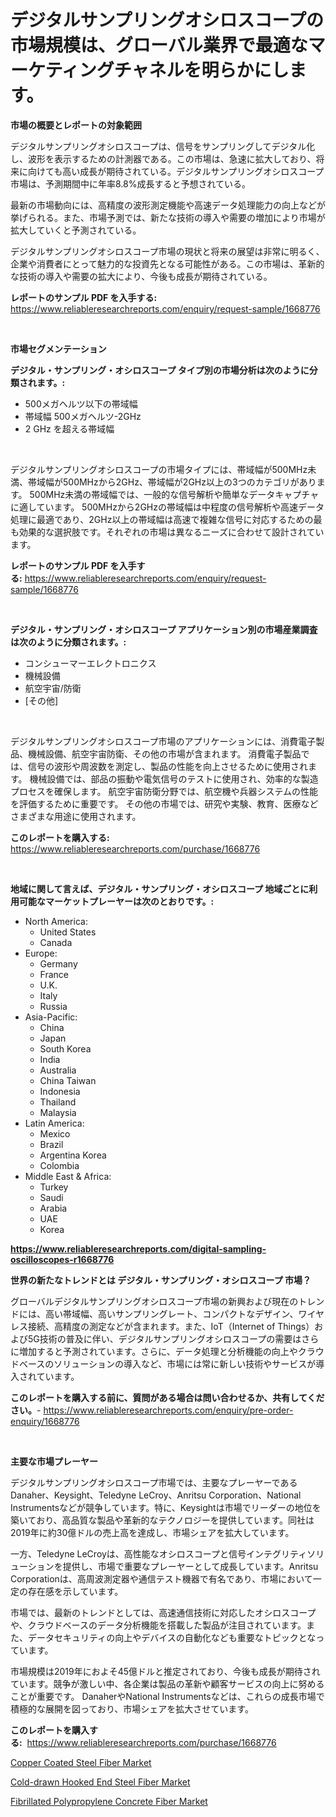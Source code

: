 <p><h1>デジタルサンプリングオシロスコープの市場規模は、グローバル業界で最適なマーケティングチャネルを明らかにします。</h1></p><p><strong>市場の概要とレポートの対象範囲</strong></p>
<p><p>デジタルサンプリングオシロスコープは、信号をサンプリングしてデジタル化し、波形を表示するための計測器である。この市場は、急速に拡大しており、将来に向けても高い成長が期待されている。デジタルサンプリングオシロスコープ市場は、予測期間中に年率8.8%成長すると予想されている。</p><p>最新の市場動向には、高精度の波形測定機能や高速データ処理能力の向上などが挙げられる。また、市場予測では、新たな技術の導入や需要の増加により市場が拡大していくと予測されている。</p><p>デジタルサンプリングオシロスコープ市場の現状と将来の展望は非常に明るく、企業や消費者にとって魅力的な投資先となる可能性がある。この市場は、革新的な技術の導入や需要の拡大により、今後も成長が期待されている。</p></p>
<p><strong>レポートのサンプル PDF を入手する:</strong> <a href="https://www.reliableresearchreports.com/enquiry/request-sample/1668776">https://www.reliableresearchreports.com/enquiry/request-sample/1668776</a></p>
<p>&nbsp;</p>
<p><strong>市場セグメンテーション</strong></p>
<p><strong>デジタル・サンプリング・オシロスコープ タイプ別の市場分析は次のように分類されます。:</strong></p>
<p><ul><li>500メガヘルツ以下の帯域幅</li><li>帯域幅 500メガヘルツ-2GHz</li><li>2 GHz を超える帯域幅</li></ul></p>
<p>&nbsp;</p>
<p><p>デジタルサンプリングオシロスコープの市場タイプには、帯域幅が500MHz未満、帯域幅が500MHzから2GHz、帯域幅が2GHz以上の3つのカテゴリがあります。 500MHz未満の帯域幅では、一般的な信号解析や簡単なデータキャプチャに適しています。 500MHzから2GHzの帯域幅は中程度の信号解析や高速データ処理に最適であり、2GHz以上の帯域幅は高速で複雑な信号に対応するための最も効果的な選択肢です。それぞれの市場は異なるニーズに合わせて設計されています。</p></p>
<p><strong>レポートのサンプル PDF を入手する:</strong>&nbsp;<a href="https://www.reliableresearchreports.com/enquiry/request-sample/1668776">https://www.reliableresearchreports.com/enquiry/request-sample/1668776</a></p>
<p>&nbsp;</p>
<p><strong> デジタル・サンプリング・オシロスコープ アプリケーション別の市場産業調査は次のように分類されます。:</strong></p>
<p><ul><li>コンシューマーエレクトロニクス</li><li>機械設備</li><li>航空宇宙/防衛</li><li>[その他]</li></ul></p>
<p>&nbsp;</p>
<p><p>デジタルサンプリングオシロスコープ市場のアプリケーションには、消費電子製品、機械設備、航空宇宙防衛、その他の市場が含まれます。 消費電子製品では、信号の波形や周波数を測定し、製品の性能を向上させるために使用されます。 機械設備では、部品の振動や電気信号のテストに使用され、効率的な製造プロセスを確保します。 航空宇宙防衛分野では、航空機や兵器システムの性能を評価するために重要です。 その他の市場では、研究や実験、教育、医療などさまざまな用途に使用されます。</p></p>
<p><strong>このレポートを購入する:</strong>&nbsp; <a href="https://www.reliableresearchreports.com/purchase/1668776">https://www.reliableresearchreports.com/purchase/1668776</a></p>
<p>&nbsp;</p>
<p><strong>地域に関して言えば、デジタル・サンプリング・オシロスコープ 地域ごとに利用可能なマーケットプレーヤーは次のとおりです。:</strong></p>
<p><ul>
    <li>
        North America:
        <ul>
            <li>United States</li>
            <li>Canada</li>
        </ul>
    </li>
    <li>
        Europe:
        <ul>
            <li>Germany</li>
            <li>France</li>
            <li>U.K.</li>
            <li>Italy</li>
            <li>Russia</li>
        </ul>
    </li>
    <li>
        Asia-Pacific:
        <ul>
            <li>China</li>
            <li>Japan</li>
            <li>South Korea</li>
            <li>India</li>
            <li>Australia</li>
            <li>China Taiwan</li>
            <li>Indonesia</li>
            <li>Thailand</li>
            <li>Malaysia</li>
        </ul>
    </li>
    <li>
        Latin America:
        <ul>
            <li>Mexico</li>
            <li>Brazil</li>
            <li>Argentina Korea</li>
            <li>Colombia</li>
        </ul>
    </li>
    <li>
        Middle East & Africa:
        <ul>
            <li>Turkey</li>
            <li>Saudi</li>
            <li>Arabia</li>
            <li>UAE</li>
            <li>Korea</li>
        </ul>
    </li>
    </ul></p>
<p><strong><a href="https://www.reliableresearchreports.com/digital-sampling-oscilloscopes-r1668776">https://www.reliableresearchreports.com/digital-sampling-oscilloscopes-r1668776</a></strong>&nbsp;</p>
<p><strong>世界の新たなトレンドとは デジタル・サンプリング・オシロスコープ 市場？</strong></p>
<p><p>グローバルデジタルサンプリングオシロスコープ市場の新興および現在のトレンドには、高い帯域幅、高いサンプリングレート、コンパクトなデザイン、ワイヤレス接続、高精度の測定などが含まれます。また、IoT（Internet of Things）および5G技術の普及に伴い、デジタルサンプリングオシロスコープの需要はさらに増加すると予測されています。さらに、データ処理と分析機能の向上やクラウドベースのソリューションの導入など、市場には常に新しい技術やサービスが導入されています。</p></p>
<p><strong>このレポートを購入する前に、質問がある場合は問い合わせるか、共有してください。</strong>- <a href="https://www.reliableresearchreports.com/enquiry/pre-order-enquiry/1668776">https://www.reliableresearchreports.com/enquiry/pre-order-enquiry/1668776</a></p>
<p>&nbsp;</p>
<p><strong>主要な市場プレーヤー</strong></p>
<p><p>デジタルサンプリングオシロスコープ市場では、主要なプレーヤーであるDanaher、Keysight、Teledyne LeCroy、Anritsu Corporation、National Instrumentsなどが競争しています。特に、Keysightは市場でリーダーの地位を築いており、高品質な製品や革新的なテクノロジーを提供しています。同社は2019年に約30億ドルの売上高を達成し、市場シェアを拡大しています。</p><p>一方、Teledyne LeCroyは、高性能なオシロスコープと信号インテグリティソリューションを提供し、市場で重要なプレーヤーとして成長しています。Anritsu Corporationは、高周波測定器や通信テスト機器で有名であり、市場において一定の存在感を示しています。</p><p>市場では、最新のトレンドとしては、高速通信技術に対応したオシロスコープや、クラウドベースのデータ分析機能を搭載した製品が注目されています。また、データセキュリティの向上やデバイスの自動化なども重要なトピックとなっています。</p><p>市場規模は2019年におよそ45億ドルと推定されており、今後も成長が期待されています。競争が激しい中、各企業は製品の革新や顧客サービスの向上に努めることが重要です。 DanaherやNational Instrumentsなどは、これらの成長市場で積極的な展開を図っており、市場シェアを拡大させています。</p></p>
<p><strong>このレポートを購入する:</strong>&nbsp;&nbsp;<a href="https://www.reliableresearchreports.com/purchase/1668776">https://www.reliableresearchreports.com/purchase/1668776</a></p>
<p><p><a href="https://www.linkedin.com/pulse/copper-coated-steel-fiber-market-size-growth-forecast-from-eqr3e?trackingId=d%2BqANyIPF3qY3K%2FT%2BS2bOA%3D%3D">Copper Coated Steel Fiber Market</a></p><p><a href="https://www.linkedin.com/pulse/cold-drawn-hooked-end-steel-fiber-market-offer-valuable-insights-rlk6f?trackingId=%2BySyOqQtkHC9hfaQWBr6wQ%3D%3D">Cold-drawn Hooked End Steel Fiber Market</a></p><p><a href="https://www.linkedin.com/pulse/fibrillated-polypropylene-concrete-fiber-market-size-2024-2031-dv6ff?trackingId=n%2BkL%2FImiKkBm%2BNvgBiy6FQ%3D%3D">Fibrillated Polypropylene Concrete Fiber Market</a></p></p>